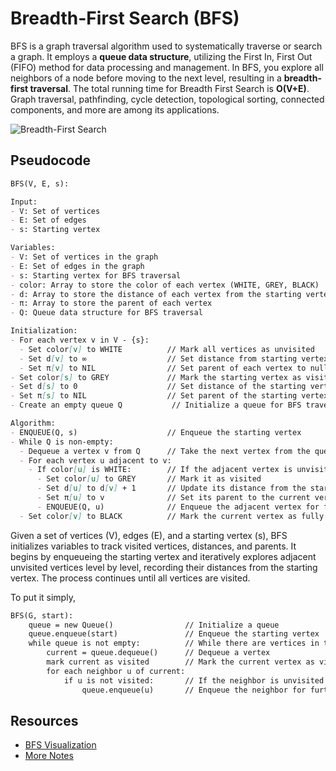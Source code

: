 # Breadth-First Search (BFS)

BFS is a graph traversal algorithm used to systematically traverse or search a graph. It employs a **queue data structure**, utilizing the First In, First Out (FIFO) method for data processing and management. In BFS, you explore all neighbors of a node before moving to the next level, resulting in a **breadth-first traversal**. The total running time for Breadth First Search is **O(V+E)**. Graph traversal, pathfinding, cycle detection, topological sorting, connected components, and more are among its applications.

![Breadth-First Search](https://upload.wikimedia.org/wikipedia/commons/5/5d/Breadth-First-Search-Algorithm.gif)

## Pseudocode

```markdown
BFS(V, E, s):

Input:
- V: Set of vertices
- E: Set of edges
- s: Starting vertex

Variables:
- V: Set of vertices in the graph
- E: Set of edges in the graph
- s: Starting vertex for BFS traversal
- color: Array to store the color of each vertex (WHITE, GREY, BLACK)
- d: Array to store the distance of each vertex from the starting vertex
- π: Array to store the parent of each vertex
- Q: Queue data structure for BFS traversal

Initialization:
- For each vertex v in V - {s}:
  - Set color[v] to WHITE          // Mark all vertices as unvisited
  - Set d[v] to ∞                  // Set distance from starting vertex to infinity
  - Set π[v] to NIL                // Set parent of each vertex to null
- Set color[s] to GREY             // Mark the starting vertex as visited
- Set d[s] to 0                    // Set distance of the starting vertex to 0
- Set π[s] to NIL                  // Set parent of the starting vertex to null
- Create an empty queue Q           // Initialize a queue for BFS traversal

Algorithm:
- ENQUEUE(Q, s)                    // Enqueue the starting vertex
- While Q is non-empty:
  - Dequeue a vertex v from Q      // Take the next vertex from the queue
  - For each vertex u adjacent to v:
    - If color[u] is WHITE:        // If the adjacent vertex is unvisited
      - Set color[u] to GREY       // Mark it as visited
      - Set d[u] to d[v] + 1       // Update its distance from the starting vertex
      - Set π[u] to v              // Set its parent to the current vertex
      - ENQUEUE(Q, u)              // Enqueue the adjacent vertex for further exploration
  - Set color[v] to BLACK          // Mark the current vertex as fully explored
```

Given a set of vertices (V), edges (E), and a starting vertex (s), BFS initializes variables to track visited vertices, distances, and parents. It begins by enqueueing the starting vertex and iteratively explores adjacent unvisited vertices level by level, recording their distances from the starting vertex. The process continues until all vertices are visited.

To put it simply,

```markdown
BFS(G, start):
    queue = new Queue()                // Initialize a queue
    queue.enqueue(start)               // Enqueue the starting vertex
    while queue is not empty:          // While there are vertices in the queue
        current = queue.dequeue()      // Dequeue a vertex
        mark current as visited        // Mark the current vertex as visited
        for each neighbor u of current:
            if u is not visited:       // If the neighbor is unvisited
                queue.enqueue(u)       // Enqueue the neighbor for further exploration
```

## Resources
* [BFS Visualization](https://www.cs.usfca.edu/~galles/visualization/BFS.html)
* [More Notes](https://www.gatevidyalay.com/breadth-first-search-bfs-algorithm/)
